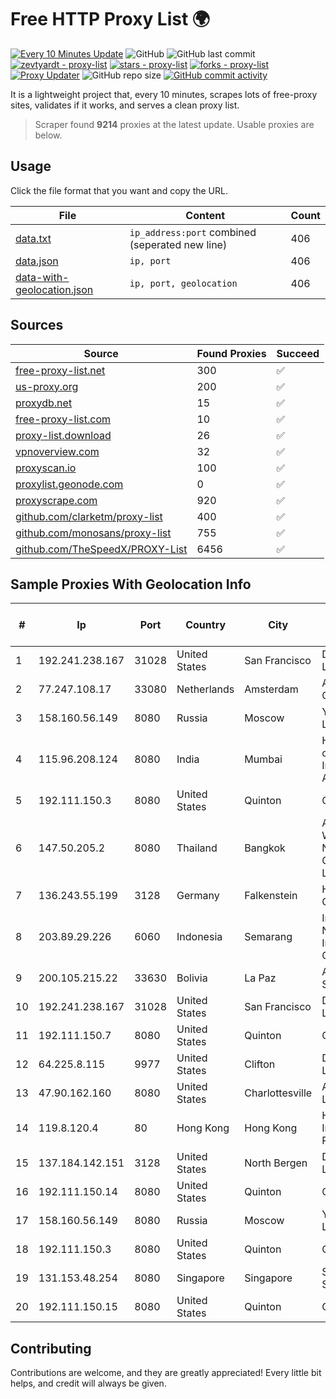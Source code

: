 
# Free HTTP Proxy List 🌍

[![Every 10 Minutes Update](https://github.com/mertguvencli/http-proxy-list/actions/workflows/main.yml/badge.svg?branch=main)](https://github.com/mertguvencli/http-proxy-list/actions/workflows/main.yml)
![GitHub](https://img.shields.io/github/license/mertguvencli/http-proxy-list)
![GitHub last commit](https://img.shields.io/github/last-commit/mertguvencli/http-proxy-list)
[![zevtyardt - proxy-list](https://img.shields.io/static/v1?label=zevtyardt&message=proxy-list&color=blue&logo=github)](https://github.com/zevtyardt/proxy-list "Go to GitHub repo")
[![stars - proxy-list](https://img.shields.io/github/stars/zevtyardt/proxy-list?style=social)](https://github.com/zevtyardt/proxy-list)
[![forks - proxy-list](https://img.shields.io/github/forks/zevtyardt/proxy-list?style=social)](https://github.com/zevtyardt/proxy-list)
[![Proxy Updater](https://github.com/zevtyardt/proxy-list/workflows/Proxy%20Updater/badge.svg)](https://github.com/zevtyardt/proxy-list/actions?query=workflow:"Proxy+Updater")
![GitHub repo size](https://img.shields.io/github/repo-size/zevtyardt/proxy-list)
[![GitHub commit activity](https://img.shields.io/github/commit-activity/m/zevtyardt/proxy-list?logo=commits)](https://github.com/zevtyardt/proxy-list/commits/main)

It is a lightweight project that, every 10 minutes, scrapes lots of free-proxy sites, validates if it works, and serves a clean proxy list.

> Scraper found **9214** proxies at the latest update. Usable proxies are below.

## Usage

Click the file format that you want and copy the URL.

|File|Content|Count|
|----|-------|-----|
|[data.txt](https://raw.githubusercontent.com/mertguvencli/http-proxy-list/main/proxy-list/data.txt)|`ip_address:port` combined (seperated new line)|406|
|[data.json](https://raw.githubusercontent.com/mertguvencli/http-proxy-list/main/proxy-list/data.json)|`ip, port`|406|
|[data-with-geolocation.json](https://raw.githubusercontent.com/mertguvencli/http-proxy-list/main/proxy-list/data-with-geolocation.json)|`ip, port, geolocation`|406|

## Sources

|Source|Found Proxies|Succeed|
|------|-------------|-------|
|[free-proxy-list.net](https://free-proxy-list.net)|300|✅|
|[us-proxy.org](https://www.us-proxy.org)|200|✅|
|[proxydb.net](http://proxydb.net)|15|✅|
|[free-proxy-list.com](https://free-proxy-list.com/?page=&port=&type%5B%5D=http&type%5B%5D=https&up_time=0&search=Search)|10|✅|
|[proxy-list.download](https://www.proxy-list.download/HTTP)|26|✅|
|[vpnoverview.com](https://vpnoverview.com/privacy/anonymous-browsing/free-proxy-servers)|32|✅|
|[proxyscan.io](https://www.proxyscan.io)|100|✅|
|[proxylist.geonode.com](https://proxylist.geonode.com/api/proxy-list?limit=300&page=1&sort_by=lastChecked&sort_type=desc&protocols=http,https)|0|✅|
|[proxyscrape.com](https://api.proxyscrape.com/v2/?request=displayproxies&protocol=http&timeout=10000&country=all&ssl=all&anonymity=all)|920|✅|
|[github.com/clarketm/proxy-list](https://raw.githubusercontent.com/clarketm/proxy-list/master/proxy-list-raw.txt)|400|✅|
|[github.com/monosans/proxy-list](https://raw.githubusercontent.com/monosans/proxy-list/main/proxies/http.txt)|755|✅|
|[github.com/TheSpeedX/PROXY-List](https://raw.githubusercontent.com/TheSpeedX/PROXY-List/master/http.txt)|6456|✅|


## Sample Proxies With Geolocation Info

|#|Ip|Port|Country|City|Internet Service Provider|
|-|--|----|-------|----|-------------------------|
|1|192.241.238.167|31028|United States|San Francisco|DigitalOcean, LLC|
|2|77.247.108.17|33080|Netherlands|Amsterdam|ABC Consultancy|
|3|158.160.56.149|8080|Russia|Moscow|Yandex.Cloud LLC|
|4|115.96.208.124|8080|India|Mumbai|Hathway IP over Cable Internet Access|
|5|192.111.150.3|8080|United States|Quinton|Centrilogic|
|6|147.50.205.2|8080|Thailand|Bangkok|Advanced Wireless Network Company Limited|
|7|136.243.55.199|3128|Germany|Falkenstein|Hetzner Online GmbH|
|8|203.89.29.226|6060|Indonesia|Semarang|Indonesia Network Information Center|
|9|200.105.215.22|33630|Bolivia|La Paz|AXS Bolivia S. A.|
|10|192.241.238.167|31028|United States|San Francisco|DigitalOcean, LLC|
|11|192.111.150.7|8080|United States|Quinton|Centrilogic|
|12|64.225.8.115|9977|United States|Clifton|DigitalOcean, LLC|
|13|47.90.162.160|8080|United States|Charlottesville|Alibaba.com LLC|
|14|119.8.120.4|80|Hong Kong|Hong Kong|Huawei International Pte. LTD|
|15|137.184.142.151|3128|United States|North Bergen|DigitalOcean, LLC|
|16|192.111.150.14|8080|United States|Quinton|Centrilogic|
|17|158.160.56.149|8080|Russia|Moscow|Yandex.Cloud LLC|
|18|192.111.150.3|8080|United States|Quinton|Centrilogic|
|19|131.153.48.254|8080|Singapore|Singapore|Secured Servers LLC|
|20|192.111.150.15|8080|United States|Quinton|Centrilogic|



## Contributing

Contributions are welcome, and they are greatly appreciated! Every
little bit helps, and credit will always be given.

